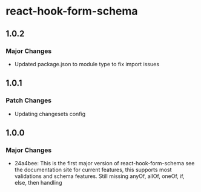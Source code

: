 # react-hook-form-schema

## 1.0.2

### Major Changes

- Updated package.json to module type to fix import issues

## 1.0.1

### Patch Changes

- Updating changesets config

## 1.0.0

### Major Changes

- 24a4bee: This is the first major version of react-hook-form-schema see the documentation site for current features, this supports most validations and schema features. Still missing anyOf, allOf, oneOf, if, else, then handling
